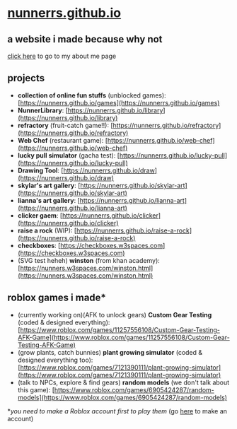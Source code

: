 # [nunnerrs.github.io](https://nunnerrs.github.io/index.html)
## a website i made because why not
[click here](https://nunnerrs.github.io/about) to go to my about me page

## projects
- **collection of online fun stuffs** (unblocked games): [https://nunnerrs.github.io/games](https://nunnerrs.github.io/games)
- **NunnerLibrary**: [https://nunnerrs.github.io/library](https://nunnerrs.github.io/library)
- **refractory** (fruit-catch game!!): [https://nunnerrs.github.io/refractory](https://nunnerrs.github.io/refractory)
- **Web Chef** (restaurant game): [https://nunnerrs.github.io/web-chef](https://nunnerrs.github.io/web-chef)
- **lucky pull simulator** (gacha test): [https://nunnerrs.github.io/lucky-pull](https://nunnerrs.github.io/lucky-pull)
- **Drawing Tool**: [https://nunnerrs.github.io/draw](https://nunnerrs.github.io/draw)
- **skylar's art gallery**: [https://nunnerrs.github.io/skylar-art](https://nunnerrs.github.io/skylar-art)
- **lianna's art gallery**: [https://nunnerrs.github.io/lianna-art](https://nunnerrs.github.io/lianna-art)
- **clicker gaem**: [https://nunnerrs.github.io/clicker](https://nunnerrs.github.io/clicker)
- **raise a rock** (WIP): [https://nunnerrs.github.io/raise-a-rock](https://nunnerrs.github.io/raise-a-rock)
- **checkboxes**: [https://checkboxes.w3spaces.com](https://checkboxes.w3spaces.com)
- (SVG test heheh) **winston** (from khan academy): [https://nunners.w3spaces.com/winston.html](https://nunners.w3spaces.com/winston.html)

## roblox games i made*
- (currently working on)(AFK to unlock gears) **Custom Gear Testing** (coded & designed everything): [https://www.roblox.com/games/11257556108/Custom-Gear-Testing-AFK-Game](https://www.roblox.com/games/11257556108/Custom-Gear-Testing-AFK-Game)
- (grow plants, catch bunnies) **plant growing simulator** (coded & designed everything too): [https://www.roblox.com/games/7121390111/plant-growing-simulator](https://www.roblox.com/games/7121390111/plant-growing-simulator)
- (talk to NPCs, explore & find gears) **random models** (we don't talk about this game): [https://www.roblox.com/games/6905424287/random-models](https://www.roblox.com/games/6905424287/random-models)

**you need to make a Roblox account first to play them* (go [here](https://www.roblox.com/signup) to make an account)
